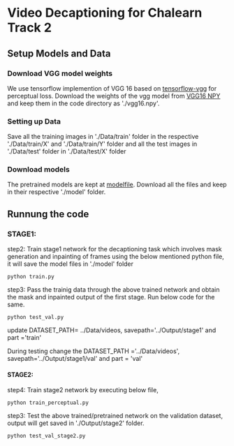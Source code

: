 # Video Decaptioning for Chalearn Track 2

## Setup Models and Data

### Download VGG model weights
We use tensorflow implemention of VGG 16 based on [tensorflow-vgg](https://github.com/machrisaa/tensorflow-vgg) for perceptual loss. Download the weights of the vgg model from [VGG16 NPY](https://mega.nz/#!YU1FWJrA!O1ywiCS2IiOlUCtCpI6HTJOMrneN-Qdv3ywQP5poecM) and keep them in the code directory as './vgg16.npy'.

### Setting up Data
Save all the training images in './Data/train' folder in the respective './Data/train/X' and './Data/train/Y' folder and all the test images in './Data/test' folder in './Data/test/X' folder

### Download models
The pretrained models are kept at [modelfile](https://drive.google.com/drive/folders/1fAsd0eJVCoOXNi_xmJ947ze_hh7IikV-?usp=sharing). Download all the files and keep in their respective './model' folder.

## Runnung the code

### STAGE1:

step2: Train stage1 network for the decaptioning task which involves mask generation and inpainting of frames using the below mentioned python file, it will save the model files in './model' folder
```
python train.py 
```
step3: Pass the trainig data through the above trained network and obtain the mask and inpainted output of the first stage. Run below code for the same.
```
python test_val.py
```
update DATASET_PATH= ../Data/videos, savepath='../Output/stage1' and part ='train'

During testing change the DATASET_PATH ='../Data/videos', savepath='../Output/stage1/val' and part = 'val'


#### STAGE2:

step4: Train stage2 network by executing below file,
```
python train_perceptual.py
```
step3: Test the above trained/pretrained network on the validation dataset, output will get saved in './Output/stage2' folder.
```
python test_val_stage2.py
```

